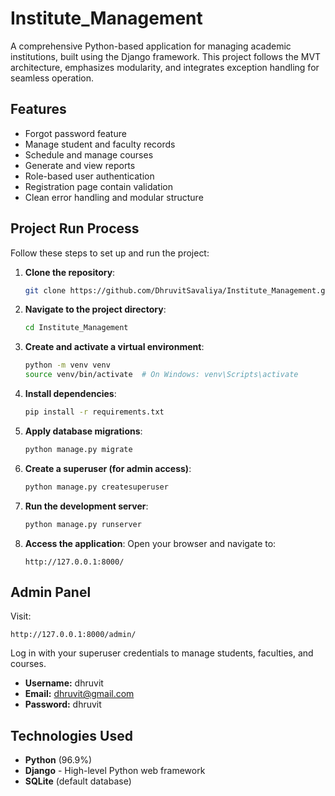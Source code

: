 
# Institute_Management
A comprehensive Python-based application for managing academic institutions, built using the Django framework. This project follows the MVT architecture, emphasizes modularity, and integrates exception handling for seamless operation.

## Features
- Forgot password feature
- Manage student and faculty records
- Schedule and manage courses
- Generate and view reports
- Role-based user authentication
- Registration page contain validation
- Clean error handling and modular structure

## Project Run Process
Follow these steps to set up and run the project:

1. **Clone the repository**:
   ```bash
   git clone https://github.com/DhruvitSavaliya/Institute_Management.git
   ```

2. **Navigate to the project directory**:
   ```bash
   cd Institute_Management
   ```

3. **Create and activate a virtual environment**:
   ```bash
   python -m venv venv
   source venv/bin/activate  # On Windows: venv\Scripts\activate
   ```

4. **Install dependencies**:
   ```bash
   pip install -r requirements.txt
   ```

5. **Apply database migrations**:
   ```bash
   python manage.py migrate
   ```

6. **Create a superuser (for admin access)**:
   ```bash
   python manage.py createsuperuser
   ```

7. **Run the development server**:
   ```bash
   python manage.py runserver
   ```

8. **Access the application**:
   Open your browser and navigate to:
   ```
   http://127.0.0.1:8000/
   ```

## Admin Panel
Visit:
```
http://127.0.0.1:8000/admin/
```
Log in with your superuser credentials to manage students, faculties, and courses.
- **Username:** dhruvit
- **Email:** dhruvit@gmail.com
- **Password:** dhruvit

## Technologies Used
- **Python** (96.9%)
- **Django** - High-level Python web framework
- **SQLite** (default database)
